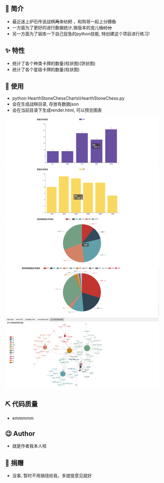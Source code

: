 ## 📣 简介

* 最近迷上炉石传说战棋~~再来亿把~~ ，和狗哥一起上分~~摸鱼~~
* 一方面为了更好的进行数据统计,做版本的宠儿~~恰烂分~~
* 另一方面为了锻炼一下自己捉急的python技能, 特创建这个项目进行练习!

## ✨ 特性

* 统计了各个种类卡牌的数量(柱状图)(饼状图)
* 统计了各个星级卡牌的数量(柱状图)

## 📝 使用
* python HearthStoneChessCharts\HearthStoneChess.py
* 会在生成战棋目录, 存放有数据json
* 会在当前目录下生成render.html, 可以预览图表

![Image text](https://github.com/ddpopbb3/HearthStoneChessCharts/raw/master/img-folder/微信截图_20191127010328.png)
![Image text](https://github.com/ddpopbb3/HearthStoneChessCharts/raw/master/img-folder/微信截图_20191127010359.png)
![Image text](https://github.com/ddpopbb3/HearthStoneChessCharts/raw/master/img-folder/微信截图_20191127010413.png)
![Image text](https://github.com/ddpopbb3/HearthStoneChessCharts/raw/master/img-folder/微信截图_20191127010643.png)
![Image text](https://github.com/ddpopbb3/HearthStoneChessCharts/raw/master/img-folder/微信截图_20191127153047.png)

## ⛏ 代码质量
* emmmmm

## 😉 Author
* 就是作者我本人啦

## 💌 捐赠
* 没事, 暂时不用捐钱给我，多提提意见就好
